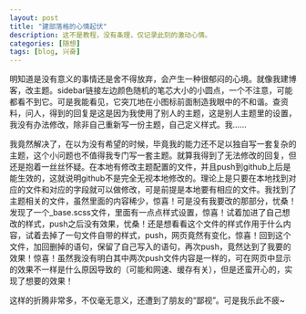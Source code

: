 ```yaml
---
layout: post
title: "建部落格的心情起伏"
description: 这不是教程，没有条理，仅记录此刻的激动心情。
categories: [随想]
tags: [blog, 兴奋]
---
```


<p>
明知道是没有意义的事情还是舍不得放弃，会产生一种很郁闷的心境。就像我建博客，改主题。sidebar链接左边颜色随机的笔芯大小的小圆点，一个不注意，可能都看不到它。可是我能看见，它突兀地在小图标前面制造我眼中的不和谐。查资料，问人，得到的回复是这是因为我使用了别人的主题，这是别人主题里的设置，我没有办法修改，除非自己重新写一份主题，自己定义样式。我......
</p>
<p>
我竟然解决了，在以为没有希望的时候，毕竟我的能力还不足以独自写一套复杂的主题，这个小问题也不值得我专门写一套主题。就算我得到了无法修改的回复，但还是抱着一丝丝怀疑。在本地有修改主题配置的文件，并且push到github上后是能生效的，这就说明github不是完全无视本地修改的。理论上是只要在本地找到对应的文件和对应的字段就可以做修改，可是前提是本地要有相应的文件。我找到了主题相关的文件，虽然里面的内容稀少，惊喜！可是没有我要改的那部分，忧桑！发现了一个_base.scss文件，里面有一点点样式设置，惊喜！试着加进了自己想改的样式，push之后没有效果，忧桑！还是想看看这个文件的样式作用于什么内容，试着去掉了一句文件自带的样式，push，网页竟然有变化，惊喜！回到这个文件，加回删掉的语句，保留了自己写入的语句，再次push，竟然达到了我要的效果！惊喜！虽然我没有明白其中两次push文件内容是一样的，可在网页中显示的效果不一样是什么原因导致的（可能和网速、缓存有关），但是还蛮开心的，实现了想要的效果！
</p>
<p>
这样的折腾非常多，不仅毫无意义，还遭到了朋友的“鄙视”。可是我乐此不疲~
</p>


